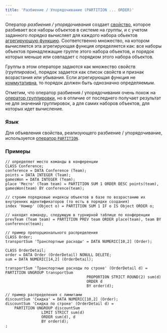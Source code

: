 ```yaml
---
title: 'Разбиение / Упорядочивание (PARTITION ... ORDER)'
---
```


Оператор *разбиения / упорядочивания* создает [свойство](Properties.md), которое разбивает все наборы объектов в системе на *группы*, и с учетом заданного *порядка* вычисляет для каждого набора обьектов [агрегирующую функцию](Set_operations.md#func). Соответственно множество, на котором вычисляется эта агрегирующая функция определяется как: все наборы объектов принадлежащие группе этого набора объектов, и порядок которых меньше или совпадает с порядком этого набора объектов. 

Группы в этом операторе задаются как множество свойств (*группировок*), порядок задается как список свойств и признак возрастания или убывания. Если агрегирующая функция не [коммутативна](Set_operations.md#commutative-broken), то порядок должен быть однозначно определяемым. 

Отметим, что оператор разбиения / упорядочивания очень похож на [оператор группировки](Grouping_GROUP.md), но в отличие от последнего получает результат не для значений группировок, а для самих наборов объектов, для которых идет вычисление.

### Язык

Для объявления свойства, реализующего разбиение / упорядочивание, используется [оператор `PARTITION`](PARTITION_operator.md). 

### Примеры

```lsf
// определяет место команды в конференции
CLASS Conference;
conference = DATA Conference (Team);
points = DATA INTEGER (Team);
gamesWon = DATA INTEGER (Team);
place 'Место' (Team team) = PARTITION SUM 1 ORDER DESC points(team), gamesWon(team) BY conference(team);

// строим порядковые индексы объектов в базе по возрастанию их внутренних идентификаторов (то есть в порядке создания)
index 'Номер' (Object o) = PARTITION SUM 1 IF o IS Object ORDER o;

// находит команду, следующую в турнирной таблице по конференции
prevTeam (Team team) = PARTITION PREV team ORDER place(team), team BY conference(team);

// пример пропорционального распределения
CLASS Order;
transportSum 'Транспортные расходы' = DATA NUMERIC[10,2] (Order);

CLASS OrderDetail;
order = DATA Order (OrderDetail) NONULL DELETE;
sum = DATA NUMERIC[14,2] (OrderDetail);

transportSum 'Транспортные расходы по строке' (OrderDetail d) = PARTITION UNGROUP transportSum
                                    PROPORTION STRICT ROUND(2) sum(d)
                                    ORDER d
                                    BY order(d);

// пример распределения с лимитами
discountSum 'Скидка' = DATA NUMERIC[10,2] (Order);
discountSum 'Скидка по строке' (OrderDetail d) =
    PARTITION UNGROUP discountSum
                LIMIT STRICT sum(d)
                ORDER sum(d), d
                BY order(d);
;
```
